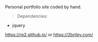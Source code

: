 Personal portfolio site coded by hand. 

> Dependencies: 

 - jquery

https://rp2.github.io/ or https://2briley.com/
